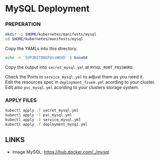 # MySQL Deployment
### PREPERATION

```bash
mkdir -p $HOME/kubernetes/manifests/mysql
cd $HOME/kubernetes/manifests/mysql
```
Copy the YAMLs into this directory.  

```bash
echo -n 'SUP3RST0NGP@ssW04D' | base64
```
Copy the output into `secret_mysql.yml` at `MYSQL_ROOT_PASSWORD`.  

Check the Ports in `service_mysql.yml` to adjust them as you need it.  
Edit the resources spec in `deployment_fivem.yml` acording to your cluster.  
Edit also `pvc_mysql.yml` acording to your clusters storage system.

### APPLY FILES
```bash
kubectl apply -f secret_mysql.yml
kubectl apply -f pvc_mysql.yml
kubectl apply -f service_mysql.yml
kubectl apply -f deployment_mysql.yml
```

## LINKS
- Image MySQL: https://hub.docker.com/_/mysql  
